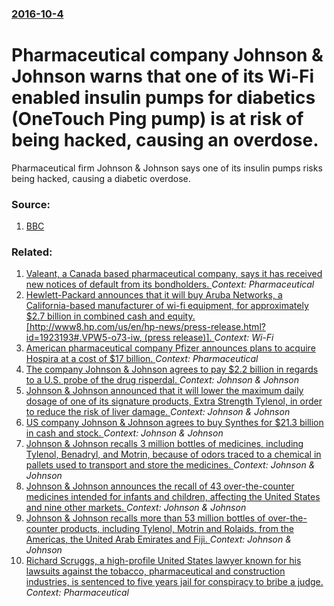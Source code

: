 ### [2016-10-4](/news/2016/10/4/index.md)

# Pharmaceutical company Johnson & Johnson warns that one of its Wi-Fi enabled insulin pumps for diabetics (OneTouch Ping pump) is at risk of being hacked, causing an overdose. 

Pharmaceutical firm Johnson &amp; Johnson says one of its insulin pumps risks being hacked, causing a diabetic overdose.


### Source:

1. [BBC](http://www.bbc.com/news/business-37551633)

### Related:

1. [Valeant, a Canada based pharmaceutical company, says it has received new notices of default from its bondholders. ](/news/2016/04/22/valeant-a-canada-based-pharmaceutical-company-says-it-has-received-new-notices-of-default-from-its-bondholders.md) _Context: Pharmaceutical_
2. [Hewlett-Packard announces that it will buy Aruba Networks, a California-based manufacturer of wi-fi equipment, for approximately $2.7 billion in combined cash and equity. [http://www8.hp.com/us/en/hp-news/press-release.html?id=1923193#.VPW5-o73-iw, (press release)].  ](/news/2015/03/2/hewlett-packard-announces-that-it-will-buy-aruba-networks-a-california-based-manufacturer-of-wi-fi-equipment-for-approximately-2-7-billio.md) _Context: Wi-Fi_
3. [American pharmaceutical company Pfizer announces plans to acquire Hospira at a cost of $17 billion. ](/news/2015/02/5/american-pharmaceutical-company-pfizer-announces-plans-to-acquire-hospira-at-a-cost-of-17-billion.md) _Context: Pharmaceutical_
4. [The company Johnson & Johnson agrees to pay $2.2 billion in regards to a U.S. probe of the drug risperdal. ](/news/2013/11/4/the-company-johnson-johnson-agrees-to-pay-2-2-billion-in-regards-to-a-u-s-probe-of-the-drug-risperdal.md) _Context: Johnson & Johnson_
5. [Johnson & Johnson announced that it will lower the maximum daily dosage of one of its signature products, Extra Strength Tylenol, in order to reduce the risk of liver damage. ](/news/2011/07/29/johnson-johnson-announced-that-it-will-lower-the-maximum-daily-dosage-of-one-of-its-signature-products-extra-strength-tylenol-in-order-t.md) _Context: Johnson & Johnson_
6. [US company Johnson & Johnson agrees to buy Synthes for $21.3 billion in cash and stock. ](/news/2011/04/27/us-company-johnson-johnson-agrees-to-buy-synthes-for-21-3-billion-in-cash-and-stock.md) _Context: Johnson & Johnson_
7. [Johnson & Johnson recalls 3 million bottles of medicines, including Tylenol, Benadryl, and Motrin, because of odors traced to a chemical in pallets used to transport and store the medicines. ](/news/2010/07/9/johnson-johnson-recalls-3-million-bottles-of-medicines-including-tylenol-benadryl-and-motrin-because-of-odors-traced-to-a-chemical-in.md) _Context: Johnson & Johnson_
8. [Johnson & Johnson announces the recall of 43 over-the-counter medicines intended for infants and children, affecting the United States and nine other markets. ](/news/2010/05/1/johnson-johnson-announces-the-recall-of-43-over-the-counter-medicines-intended-for-infants-and-children-affecting-the-united-states-and-n.md) _Context: Johnson & Johnson_
9. [Johnson & Johnson recalls more than 53&nbsp;million bottles of over-the-counter products, including Tylenol, Motrin and Rolaids, from the Americas, the United Arab Emirates and Fiji. ](/news/2010/01/15/johnson-johnson-recalls-more-than-53-nbsp-million-bottles-of-over-the-counter-products-including-tylenol-motrin-and-rolaids-from-the-am.md) _Context: Johnson & Johnson_
10. [ Richard Scruggs, a high-profile United States lawyer known for his lawsuits against the tobacco, pharmaceutical and construction industries, is sentenced to five years jail for conspiracy to bribe a judge. ](/news/2008/06/27/richard-scruggs-a-high-profile-united-states-lawyer-known-for-his-lawsuits-against-the-tobacco-pharmaceutical-and-construction-industries.md) _Context: Pharmaceutical_
